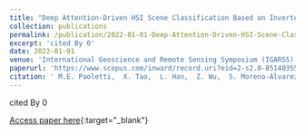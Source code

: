 ```yaml
---
title: "Deep Attention-Driven HSI Scene Classification Based on Inverted Dot-Product"
collection: publications
permalink: /publication/2022-01-01-Deep-Attention-Driven-HSI-Scene-Classification-Based-on-Inverted-Dot-Product
excerpt: 'cited By 0'
date: 2022-01-01
venue: 'International Geoscience and Remote Sensing Symposium (IGARSS)'
paperurl: 'https://www.scopus.com/inward/record.uri?eid=2-s2.0-85140355382&doi=10.1109%2fIGARSS46834.2022.9883028&partnerID=40&md5=8ee2c4e865650a57bd5e37f74f1b961d'
citation: ' M.E. Paoletti,  X. Tao,  L. Han,  Z. Wu,  S. Moreno-Alvarez,  J.M. Haut, &quot;Deep Attention-Driven HSI Scene Classification Based on Inverted Dot-Product.&quot; International Geoscience and Remote Sensing Symposium (IGARSS), 2022.'
---
```

cited By 0

[Access paper here](https://www.scopus.com/inward/record.uri?eid=2-s2.0-85140355382&doi=10.1109%2fIGARSS46834.2022.9883028&partnerID=40&md5=8ee2c4e865650a57bd5e37f74f1b961d){:target="_blank"}
